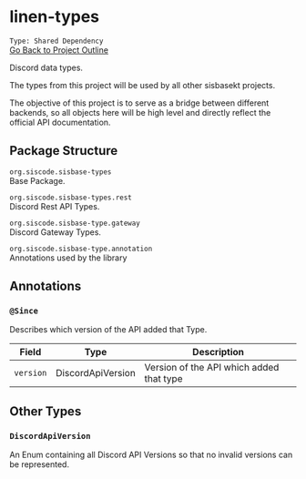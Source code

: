 # linen-types

`Type: Shared Dependency`  
[Go Back to Project Outline](../linen.md)  


Discord data types.  

The types from this project will be used by all other sisbasekt projects.  

The objective of this project is to serve as a bridge between different backends, so all objects here will be high level and directly reflect the official API documentation.  

## Package Structure
`org.siscode.sisbase-types`  
Base Package.  

`org.siscode.sisbase-types.rest`  
Discord Rest API Types.  

`org.siscode.sisbase-type.gateway`  
Discord Gateway Types.  

`org.siscode.sisbase-type.annotation`  
Annotations used by the library  

## Annotations

### `@Since`
Describes which version of the API added that Type.  

| Field     | Type              | Description                              |
|-----------|-------------------|------------------------------------------|
| `version` | DiscordApiVersion | Version of the API which added that type |

## Other Types

### `DiscordApiVersion`
An Enum containing all Discord API Versions so that no invalid versions can be represented.

